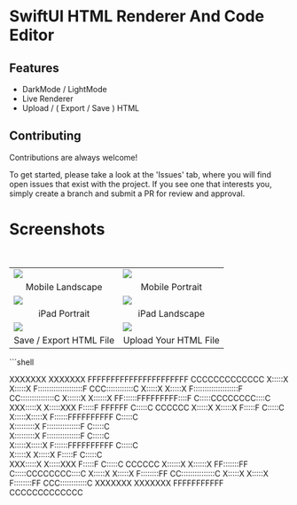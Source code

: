
# SwiftUI HTML Renderer And Code Editor

## Features 

- DarkMode / LightMode
- Live Renderer
- Upload / ( Export / Save ) HTML


## Contributing

Contributions are always welcome!

To get started, please take a look at the 'Issues' tab, where you will find open issues that exist with the project. If you see one that interests you, simply create a branch and submit a PR for review and approval.


# Screenshots
 
<br>
<table>
<tr>
<td><img src="https://github.com/furkancosgun/SwiftUI-HTML-Renderer-And-Code-Editor/blob/main/ss/iphon1.png?raw=true" /></td>
<td><img src="https://github.com/furkancosgun/SwiftUI-HTML-Renderer-And-Code-Editor/blob/main/ss/iphone2.png?raw=true" /></td>
</tr>
<tr>
<td align="center">Mobile Landscape</td>
<td align="center">Mobile Portrait</td>
</tr>
<tr>
<td><img src="https://github.com/furkancosgun/SwiftUI-HTML-Renderer-And-Code-Editor/blob/main/ss/ipad1.png?raw=true" /></td>
<td><img src="https://github.com/furkancosgun/SwiftUI-HTML-Renderer-And-Code-Editor/blob/main/ss/ipad2.png?raw=true" /></td>
</tr>
<tr>
<td align="center">iPad Portrait</td>
<td align="center">iPad Landscape</td>
</tr>
<tr>
<td><img src="https://github.com/furkancosgun/SwiftUI-HTML-Renderer-And-Code-Editor/blob/main/ss/import.png?raw=true" /></td>
<td><img src="https://github.com/furkancosgun/SwiftUI-HTML-Renderer-And-Code-Editor/blob/main/ss/export.png?raw=true" /></td>
</tr>
<tr>
<td align="center">Save / Export HTML File</td>
<td align="center">Upload Your HTML File</td>
</tr>
</table>
```shell
                                                                          
XXXXXXX       XXXXXXX     FFFFFFFFFFFFFFFFFFFFFF             CCCCCCCCCCCCC
X:::::X       X:::::X     F::::::::::::::::::::F          CCC::::::::::::C
X:::::X       X:::::X     F::::::::::::::::::::F        CC:::::::::::::::C
X::::::X     X::::::X     FF::::::FFFFFFFFF::::F       C:::::CCCCCCCC::::C
XXX:::::X   X:::::XXX       F:::::F       FFFFFF      C:::::C       CCCCCC
   X:::::X X:::::X          F:::::F                  C:::::C              
    X:::::X:::::X           F::::::FFFFFFFFFF        C:::::C              
     X:::::::::X            F:::::::::::::::F        C:::::C              
     X:::::::::X            F:::::::::::::::F        C:::::C              
    X:::::X:::::X           F::::::FFFFFFFFFF        C:::::C              
   X:::::X X:::::X          F:::::F                  C:::::C              
XXX:::::X   X:::::XXX       F:::::F                   C:::::C       CCCCCC
X::::::X     X::::::X     FF:::::::FF                  C:::::CCCCCCCC::::C
X:::::X       X:::::X     F::::::::FF                   CC:::::::::::::::C
X:::::X       X:::::X     F::::::::FF                     CCC::::::::::::C
XXXXXXX       XXXXXXX     FFFFFFFFFFF                        CCCCCCCCCCCCC
                                                                          

```
